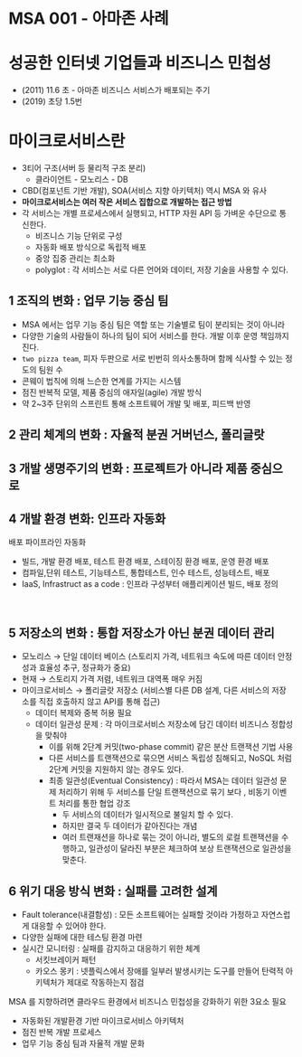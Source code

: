 # MSA 001 - 아마존 사례

# 성공한 인터넷 기업들과 비즈니스 민첩성

- (2011) 11.6 초 - 아마존 비즈니스 서비스가 배포되는 주기
- (2019) 초당 1.5번

# 마이크로서비스란

- 3티어 구조(서버 등 물리적 구조 분리)
  - 클라이언트 - 모노리스 - DB
- CBD(컴포넌트 기반 개발), SOA(서비스 지향 아키텍처) 역시 MSA 와 유사
- **마이크로서비스는 여러 작은 서비스 집합으로 개발하는 접근 방법**
- 각 서비스는 개별 프로세스에서 실행되고, HTTP 자원 API 등 가벼운 수단으로 통신한다.
  - 비즈니스 기능 단위로 구성
  - 자동화 배포 방식으로 독립적 배포
  - 중앙 집중 관리는 최소화
  - polyglot : 각 서비스는 서로 다른 언어와 데이터, 저장 기술을 사용할 수 있다.



## 1 조직의 변화 : 업무 기능 중심 팀

- MSA 에서는 업무 기능 중심 팀은 역할 또는 기술별로 팀이 분리되는 것이 아니라
- 다양한 기술의 사람들이 하나의 팀이 되어 서비스를 한다. 개발 이후 운영 책임까지 진다.
- `two pizza team`, 피자 두판으로 서로 빈번히 의사소통하며 함께 식사할 수 있는 정도의 팀원 수
- 콘웨이 법칙에 의해 느슨한 연계를 가지는 시스템
- 점진 반복적 모델, 제품 중심의 애자일(agile) 개발 방식
- 약 2~3주 단위의 스프린트 통해 소프트웨어 개발 및 배포, 피드백 반영

## 2 관리 체계의 변화 : 자율적 분권 거버넌스, 폴리글랏

## 3 개발 생명주기의 변화 : 프로젝트가 아니라 제품 중심으로

## 4 개발 환경 변화: 인프라 자동화

배포 파이프라인 자동화

- 빌드, 개발 환경 배포, 테스트 환경 배포, 스테이징 환경 배포, 운영 환경 배포
- 컴파일,단위 테스트, 기능테스트, 통합테스트, 인수 테스트, 성능테스트, 배포
- IaaS, Infrastruct as a code : 인프라 구성부터 애플리케이션 빌드, 배포 정의

<br />

## 5 저장소의 변화 : 통합 저장소가 아닌 분권 데이터 관리

- 모노리스 → 단일 데이터 베이스 (스토리지 가격, 네트워크 속도에 따른 데이터 안정성과 효율성 추구, 정규화가 중요)
- 현재 → 스토리지 가격 저렴, 네트워크 대역폭 매우 커짐
- 마이크로서비스 → 폴리글랏 저장소 (서비스별 다른 DB 설계, 다른 서비스의 저장소를 직접 호출하지 않고 API를 통해 접근)
  - 데이터 복제와 중복 허용 필요
  - 데이터 일관성 문제 : 각 마이크로서비스 저장소에 담긴 데이터 비즈니스 정합성을 맞춰야
    - 이를 위해 2단계 커밋(two-phase commit) 같은 분산 트랜잭션 기법 사용
    - 다른 서비스를 트랜잭션으로 묶으면 서비스 독립성 침해되고, NoSQL 처럼 2단계 커밋을 지원하지 않는 경우도 있다.
    - 최종 일관성(Eventual Consistency) : 따라서 MSA는 데이터 일관성 문제 처리하기 위해 두 서비스를 단일 트랜잭션으로 묶기 보다 , 비동기 이벤트 처리를 통한 협업 강조
      - 두 서비스의 데이터가 일시적으로 불일치 할 수 있다.
      - 하지만 결국 두 데이터가 같아진다는 개념
      - 여러 트랜재션을 하나로 묶는 것이 아니라, 별도의 로컬 트랜잭션을 수행하고, 일관성이 달라진 부분은 체크하여 보상 트랜잭션으로 일관성을 맞춘다.

## 6 위기 대응 방식 변화 : 실패를 고려한 설계

- Fault tolerance(내결함성) : 모든 소프트웨어는 실패할 것이라 가정하고 자연스럽게 대응할 수 있어야 한다.
- 다양한 실패에 대한 테스팅 환경 마련
- 실시간 모니터링 : 실패를 감지하고 대응하기 위한 체계
  - 서킷브레이커 패턴
  - 카오스 몽키 : 넷플릭스에서 장애를 일부러 발생시키는 도구를 만들어 탄력적 아키텍처가 제대로 작동하는지 점검





MSA 를 지향하려면 클라우드 환경에서 비즈니스 민첩성을 강화하기 위한 3요소 필요

- 자동화된 개발환경 기반 마이크로서비스 아키텍처
- 점진 반복 개발 프로세스
- 업무 기능 중심 팀과 자율적 개발 문화




